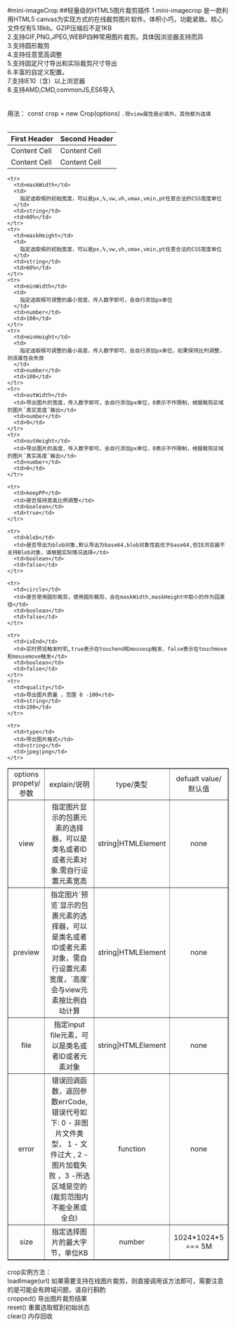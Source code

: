 #mini-imageCrop
##轻量级的HTML5图片裁剪插件
1.mini-imagecrop 是一款利用HTML5
canvas为实现方式的在线裁剪图片软件。体积小巧，功能紧致。核心文件仅有5.18kb。GZIP压缩后不足1KB
<br />
2.支持GIF,PNG,JPEG,WEBP四种常用图片裁剪。具体因浏览器支持而异 <br />
3.支持圆形裁剪 <br />
4.支持任意宽高调整<br />
5.支持固定尺寸导出和实际裁剪尺寸导出<br />
6.丰富的自定义配置。<br />
7.支持IE10（含）以上浏览器 <br />
8.支持AMD,CMD,commonJS,ES6导入<br />
<br />
<br />
用法： const crop = new Crop(options) . `除view属性是必填外，其他都为选填`
<br />
<br />

| First Header  | Second Header |
| ------------- | ------------- |
| Content Cell  | Content Cell  |
| Content Cell  | Content Cell  |
<table border="1" cellspacing="0" width="100%" style="table-layout: fixed">
  <tbody align="center">
    <tr>
      <td>options propety/参数</td>
      <td>explain/说明</td>
      <td>type/类型</td>
      <td>defualt value/默认值</td>
    </tr>
    <tr>
      <td>view</td>
      <td>
        指定图片显示的包裹元素的选择器，可以是类名或者ID或者元素对象.需自行设置元素宽高
      </td>
      <td>string|HTMLElement</td>
      <td>none</td>
    </tr>
    <tr>
      <td>preview</td>
      <td>
        指定图片`预览`显示的包裹元素的选择器，可以是类名或者ID或者元素对象，需自行设置元素宽度，`高度`会与view元素按比例自动计算
      </td>
      <td>string|HTMLElement</td>
      <td>none</td>
    </tr>
    <tr>
      <td>file</td>
      <td>
        指定input file元素，可以是类名或者ID或者元素对象
      </td>
      <td>string|HTMLElement</td>
      <td>none</td>
    </tr>
    <tr>
      <td>error</td>
      <td>
        错误回调函数，返回参数errCode,错误代号如下: 0 - 非图片文件类型， 1 -
        文件过大 , 2 - 图片加载失败 ，3
        -所选区域是空的(裁剪范围内不能全黑或全白)
      </td>
      <td>function</td>
      <td>none</td>
    </tr>
    <tr>
      <td>size</td>
      <td>
        指定选择图片的最大字节，单位KB
      </td>
      <td>number</td>
      <td>1024*1024*5 === 5M</td>
    </tr>

    <tr>
      <td>maskWidth</td>
      <td>
        指定选取框的初始宽度，可以是px,%,vw,vh,vmax,vmin,pt任意合法的CSS宽度单位
      </td>
      <td>string</td>
      <td>60%</td>
    </tr>
    <tr>
      <td>maskHeight</td>
      <td>
        指定选取框的初始宽度，可以是px,%,vw,vh,vmax,vmin,pt任意合法的CSS宽度单位
      </td>
      <td>string</td>
      <td>60%</td>
    </tr>
    <tr>
      <td>minWidth</td>
      <td>
        指定选取框可调整的最小宽度，传入数字即可，会自行添加px单位
      </td>
      <td>number</td>
      <td>100</td>
    </tr>
    <tr>
      <td>minHeight</td>
      <td>
        指定选取框可调整的最小高度，传入数字即可，会自行添加px单位，如果保持比列调整，则该属性会失效
      </td>
      <td>number</td>
      <td>100</td>
    </tr>
    <tr>
      <td>outWidth</td>
      <td>导出图片的宽度，传入数字即可，会自行添加px单位，0表示不作限制，根据裁剪区域的图片`真实宽度`输出</td>
      <td>number</td>
      <td>0</td>
    </tr>
    <tr>
      <td>outHeight</td>
      <td>导出图片的高度，传入数字即可，会自行添加px单位，0表示不作限制，根据裁剪区域的图片`真实高度`输出</td>
      <td>number</td>
      <td>0</td>
    </tr>
    
    <tr>
      <td>keepPP</td>
      <td>是否保持宽高比例调整</td>
      <td>boolean</td>
      <td>true</td>
    </tr>
    
    <tr>
      <td>blob</td>
      <td>是否导出为blob对象,默认导出为base64,blob对象性能优于base64,但IE浏览器不支持Blob对象，请根据实际情况选择</td>
      <td>boolean</td>
      <td>false</td>
    </tr>
    
    <tr>
      <td>circle</td>
      <td>是否使用圆形裁剪，使用圆形裁剪，会在maskWidth,maskHeight中取小的作为园直径</td>
      <td>boolean</td>
      <td>false</td>
    </tr>
    
    <tr>
      <td>isEnd</td>
      <td>实时预览触发时机,true表示在touchend和mouseup触发，false表示在touchmove和mousemove触发</td>
      <td>boolean</td>
      <td>false</td>
    </tr>
    <tr>
      <td>quality</td>
      <td>导出图片质量 ，范围 0 -100</td>
      <td>string</td>
      <td>100</td>
    </tr>
    
    <tr>
      <td>type</td>
      <td>导出图片格式</td>
      <td>string</td>
      <td>jpeg|png</td>
    </tr>
  </tbody>
</table>

crop实例方法：<br>
loadImage(url) 如果需要支持在线图片裁剪，则直接调用该方法即可，需要注意的是可能会有跨域问题，请自行斟酌<br>
cropped() 导出图片裁剪结果<br>
reset() 重置选取框到初始状态<br>
clear() 内存回收<br>